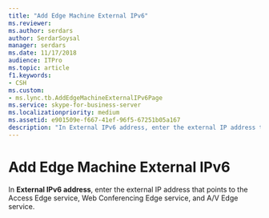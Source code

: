 ```yaml
---
title: "Add Edge Machine External IPv6"
ms.reviewer: 
ms.author: serdars
author: SerdarSoysal
manager: serdars
ms.date: 11/17/2018
audience: ITPro
ms.topic: article
f1.keywords:
- CSH
ms.custom:
- ms.lync.tb.AddEdgeMachineExternalIPv6Page
ms.service: skype-for-business-server
ms.localizationpriority: medium
ms.assetid: e901509e-f667-41ef-96f5-67251b05a167
description: "In External IPv6 address, enter the external IP address that points to the Access Edge service, Web Conferencing Edge service, and A/V Edge service."
---
```


# Add Edge Machine External IPv6
 
In **External IPv6 address**, enter the external IP address that points to the Access Edge service, Web Conferencing Edge service, and A/V Edge service.
  

